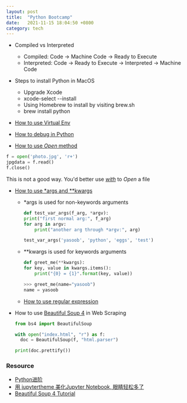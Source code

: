 ```yaml
---
layout: post
title:  "Python Bootcamp"
date:   2021-11-15 18:04:50 +0800
category: tech
---
```


- Compiled vs Interpreted
  - Compiled: Code -> Machine Code -> Ready to Execute
  - Interpreted: Code -> Ready to Execute -> Interpreted -> Machine Code

- Steps to install Python in MacOS
  - Upgrade Xcode
  - xcode-select --install
  - Using Homebrew to install by visiting brew.sh
  - brew install python

- [How to use Virtual Env](https://py.eastlakeside.cn/book/ProgrammerTools/virtual_environment.html)
- [How to debug in Python](https://py.eastlakeside.cn/book/ProgrammerTools/debugging.html)
- [How to use *Open* method](https://py.eastlakeside.cn/book/Syntax/open_func.html)

```python
f = open('photo.jpg', 'r+')
jpgdata = f.read()
f.close()

```

This is not a good way. You'd better use [*with*](https://blog.csdn.net/u012609509/article/details/72911564) to *Open* a file

- [How to use *args and **kwargs](https://py.eastlakeside.cn/book/Syntax/args_kwargs.html)
  - *args is used for non-keywords arguments

    ```python
    def test_var_args(f_arg, *argv):
    print("first normal arg:", f_arg)
    for arg in argv:
        print("another arg through *argv:", arg)

    test_var_args('yasoob', 'python', 'eggs', 'test')
    ```

  - **kwargs is used for keywords arguments

    ```python 
    def greet_me(**kwargs):
    for key, value in kwargs.items():
        print("{0} = {1}".format(key, value))

    >>> greet_me(name="yasoob")
    name = yasoob
    ```
  
  - [How to use regular expression](https://docs.python.org/3/library/re.html)

- How to use [Beautiful Soup 4](https://www.crummy.com/software/BeautifulSoup/bs4/doc.zh/) in Web Scraping
  
  ```python
  from bs4 import BeautifulSoup

  with open("index.html", "r") as f:
    doc = BeautifulSoup(f, "html.parser")
  
  print(doc.prettify())
  ```

### Resource

- [Python进阶](https://py.eastlakeside.cn/)
- [用 jupytertheme 美化Jupyter Notebook, 眼睛轻松多了](https://zhuanlan.zhihu.com/p/46242116)
- [Beautiful Soup 4 Tutorial](https://www.youtube.com/watch?v=gRLHr664tXA)
